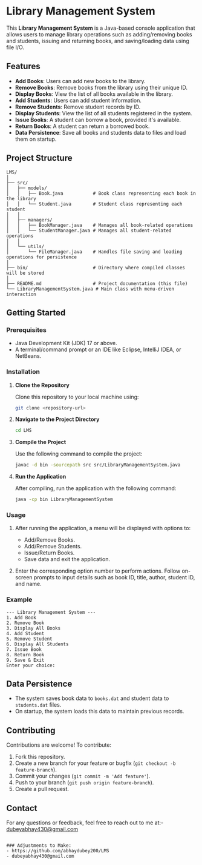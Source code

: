  # Library Management System

This **Library Management System** is a Java-based console application that allows users to manage library operations such as adding/removing books and students, issuing and returning books, and saving/loading data using file I/O.

## Features
- **Add Books**: Users can add new books to the library.
- **Remove Books**: Remove books from the library using their unique ID.
- **Display Books**: View the list of all books available in the library.
- **Add Students**: Users can add student information.
- **Remove Students**: Remove student records by ID.
- **Display Students**: View the list of all students registered in the system.
- **Issue Books**: A student can borrow a book, provided it's available.
- **Return Books**: A student can return a borrowed book.
- **Data Persistence**: Save all books and students data to files and load them on startup.

## Project Structure

```plaintext
LMS/
│
├── src/
│   ├── models/
│   │   ├── Book.java           # Book class representing each book in the library
│   │   └── Student.java        # Student class representing each student
│   │
│   ├── managers/
│   │   ├── BookManager.java    # Manages all book-related operations
│   │   └── StudentManager.java # Manages all student-related operations
│   │
│   └── utils/
│       └── FileManager.java    # Handles file saving and loading operations for persistence
│
├── bin/                        # Directory where compiled classes will be stored
│
├── README.md                   # Project documentation (this file)
└── LibraryManagementSystem.java # Main class with menu-driven interaction
```

## Getting Started

### Prerequisites
- Java Development Kit (JDK) 17 or above.
- A terminal/command prompt or an IDE like Eclipse, IntelliJ IDEA, or NetBeans.

### Installation

1. **Clone the Repository**
   
   Clone this repository to your local machine using:

   ```bash
   git clone <repository-url>
   ```

2. **Navigate to the Project Directory**

   ```bash
   cd LMS
   ```

3. **Compile the Project**

   Use the following command to compile the project:

   ```bash
   javac -d bin -sourcepath src src/LibraryManagementSystem.java
   ```

4. **Run the Application**

   After compiling, run the application with the following command:

   ```bash
   java -cp bin LibraryManagementSystem
   ```

### Usage

1. After running the application, a menu will be displayed with options to:
   - Add/Remove Books.
   - Add/Remove Students.
   - Issue/Return Books.
   - Save data and exit the application.

2. Enter the corresponding option number to perform actions. Follow on-screen prompts to input details such as book ID, title, author, student ID, and name.

### Example

```plaintext
--- Library Management System ---
1. Add Book
2. Remove Book
3. Display All Books
4. Add Student
5. Remove Student
6. Display All Students
7. Issue Book
8. Return Book
9. Save & Exit
Enter your choice: 
```

## Data Persistence

- The system saves book data to `books.dat` and student data to `students.dat` files.
- On startup, the system loads this data to maintain previous records.

## Contributing

Contributions are welcome! To contribute:

1. Fork this repository.
2. Create a new branch for your feature or bugfix (`git checkout -b feature-branch`).
3. Commit your changes (`git commit -m 'Add feature'`).
4. Push to your branch (`git push origin feature-branch`).
5. Create a pull request.

## Contact

For any questions or feedback, feel free to reach out to me at:- dubeyabhay430@gmail.com 
```

### Adjustments to Make:
- https://github.com/abhaydubey200/LMS
- dubeyabhay430@gmail.com 
